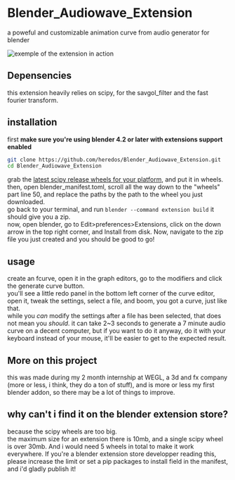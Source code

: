 # Blender_Audiowave_Extension
a poweful and customizable animation curve from audio generator for blender

![exemple of the extension in action](https://cdn.discordapp.com/attachments/725041161001107456/1249000537563861173/clipboard.png?ex=6665b5e5&is=66646465&hm=284db788010f7086ac08133e9480d8a2fee86e57419dc1496d2a48395c5656f8&)

## Depensencies
this extension heavily relies on scipy, for the savgol_filter and the fast fourier transform.

## installation
first **make sure you're using blender 4.2 or later with extensions support enabled**
```bash
git clone https://github.com/heredos/Blender_Audiowave_Extension.git
cd Blender_Audiowave_Extension
```
grab the [latest scipy release wheels for your platform](https://github.com/scipy/scipy/releases), and put it in wheels.  
then, open blender_manifest.toml, scroll all the way down to the "wheels" part line 50, and replace the paths by the path to the wheel you just downloaded.  
go back to your terminal, and run `blender --command extension build`
it should give you a zip.  
now, open blender, go to Edit>preferences>Extensions, click on the down arrow in the top right corner, and Install from disk. Now, navigate to the zip file you just created and you should be good to go!  

## usage
create an fcurve, open it in the graph editors, go to the modifiers and click the generate curve button.  
you'll see a little redo panel in the bottom left corner of the curve editor, open it, tweak the settings, select a file, and boom, you got a curve, just like that.  
while you *can* modify the settings after a file has been selected, that does not mean you *should*. it can take 2~3 seconds to generate a 7 minute audio curve on a decent computer, but if you want to do it anyway, do it with your keyboard instead of your mouse, it'll be easier to get to the expected result.

## More on this project
this was made during my 2 month internship at WEGL, a 3d and fx company (more or less, i think, they do a ton of stuff), and is more or less my first blender addon, so there may be a lot of things to improve.  

## why can't i find it on the blender extension store?
because the scipy wheels are too big.  
the maximum size for an extension there is 10mb, and a single scipy wheel is over 30mb. And i would need 5 wheels in total to make it work everywhere. If you're a blender extension store developper reading this, please increase the limit or set a pip packages to install field in the manifest, and i'd gladly publish it!
